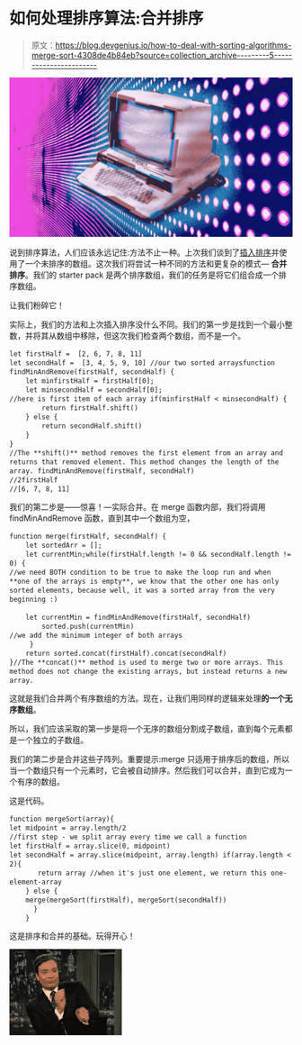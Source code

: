 # 如何处理排序算法:合并排序

> 原文：<https://blog.devgenius.io/how-to-deal-with-sorting-algorithms-merge-sort-4308de4b84eb?source=collection_archive---------5----------------------->

![](img/60bfe4c46ddc50efcddf8a8e3191010e.png)

说到排序算法，人们应该永远记住:方法不止一种。上次我们谈到了[插入排序](https://medium.com/dev-genius/how-to-deal-with-sorting-algorithms-insertion-sort-1c14fd4fdb24)并使用了一个未排序的数组。这次我们将尝试一种不同的方法和更复杂的模式— **合并排序**。我们的 starter pack 是两个排序数组，我们的任务是将它们组合成一个排序数组。

让我们粉碎它！

实际上，我们的方法和上次插入排序没什么不同。我们的第一步是找到一个最小整数，并将其从数组中移除，但这次我们检查两个数组，而不是一个。

```
let firstHalf =  [2, 6, 7, 8, 11]
let secondHalf =  [3, 4, 5, 9, 10] //our two sorted arraysfunction findMinAndRemove(firstHalf, secondHalf) {
    let minfirstHalf = firstHalf[0]; 
    let minsecondHalf = secondHalf[0]; 
//here is first item of each array if(minfirstHalf < minsecondHalf) {
        return firstHalf.shift()
    } else {
        return secondHalf.shift()
    }
}
//The **shift()** method removes the first element from an array and returns that removed element. This method changes the length of the array. findMinAndRemove(firstHalf, secondHalf)
//2firstHalf
//[6, 7, 8, 11]
```

我们的第二步是——惊喜！—实际合并。在 merge 函数内部，我们将调用 findMinAndRemove 函数，直到其中一个数组为空，

```
function merge(firstHalf, secondHalf) {
    let sortedArr = [];
    let currentMin;while(firstHalf.length != 0 && secondHalf.length != 0) {
//we need BOTH condition to be true to make the loop run and when **one of the arrays is empty**, we know that the other one has only sorted elements, because well, it was a sorted array from the very beginning :)

    let currentMin = findMinAndRemove(firstHalf, secondHalf)
        sorted.push(currentMin)
//we add the minimum integer of both arrays
     }
    return sorted.concat(firstHalf).concat(secondHalf)
}//The **concat()** method is used to merge two or more arrays. This method does not change the existing arrays, but instead returns a new array.
```

这就是我们合并两个有序数组的方法。现在，让我们用同样的逻辑来处理**的一个无序数组**。

所以，我们应该采取的第一步是将一个无序的数组分割成子数组，直到每个元素都是一个独立的子数组。

我们的第二步是合并这些子阵列。重要提示:merge 只适用于排序后的数组，所以当一个数组只有一个元素时，它会被自动排序。然后我们可以合并，直到它成为一个有序的数组。

这是代码。

```
function mergeSort(array){
let midpoint = array.length/2
//first step - we split array every time we call a function
let firstHalf = array.slice(0, midpoint)
let secondHalf = array.slice(midpoint, array.length) if(array.length < 2){
       return array //when it's just one element, we return this one-element-array
    } else {
    merge(mergeSort(firstHalf), mergeSort(secondHalf))
      }
    }
```

这是排序和合并的基础。玩得开心！

![](img/7299835663d8f1592a26c17fbda8a7e9.png)